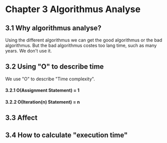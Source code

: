 # Chapter 3 Algorithmus Analyse

## 3.1 Why algorithmus analyse?

Using the different algorithmus we can get the good algorithmus or the bad algorithmus. But the bad algorithmus costes too lang time, such as many years. We don't use it.

## 3.2 Using "O" to describe time
We use "O" to describe "Time complexity".
####    3.2.1 O(Assignment Statement) = 1
####    3.2.2 O(Iteration(n) Statement) = n  

## 3.3 Affect

## 3.4 How to calculate "execution time"